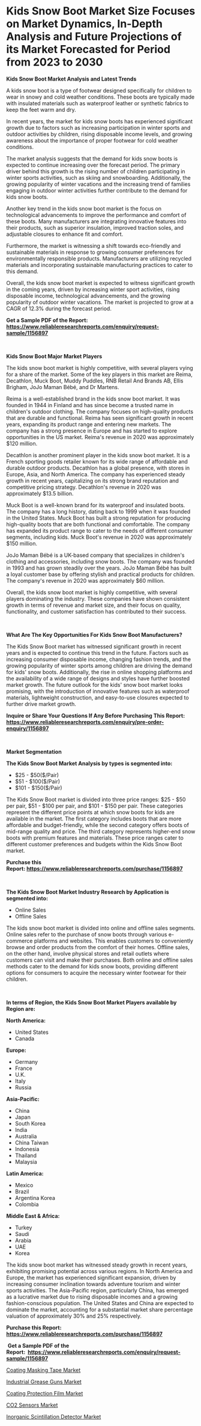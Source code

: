 <p><h1>Kids Snow Boot Market Size Focuses on Market Dynamics, In-Depth Analysis and Future Projections of its Market Forecasted for Period from 2023 to 2030</h1></p><p><strong>Kids Snow Boot Market Analysis and Latest Trends</strong></p>
<p><p>A kids snow boot is a type of footwear designed specifically for children to wear in snowy and cold weather conditions. These boots are typically made with insulated materials such as waterproof leather or synthetic fabrics to keep the feet warm and dry.</p><p>In recent years, the market for kids snow boots has experienced significant growth due to factors such as increasing participation in winter sports and outdoor activities by children, rising disposable income levels, and growing awareness about the importance of proper footwear for cold weather conditions.</p><p>The market analysis suggests that the demand for kids snow boots is expected to continue increasing over the forecast period. The primary driver behind this growth is the rising number of children participating in winter sports activities, such as skiing and snowboarding. Additionally, the growing popularity of winter vacations and the increasing trend of families engaging in outdoor winter activities further contribute to the demand for kids snow boots.</p><p>Another key trend in the kids snow boot market is the focus on technological advancements to improve the performance and comfort of these boots. Many manufacturers are integrating innovative features into their products, such as superior insulation, improved traction soles, and adjustable closures to enhance fit and comfort.</p><p>Furthermore, the market is witnessing a shift towards eco-friendly and sustainable materials in response to growing consumer preferences for environmentally responsible products. Manufacturers are utilizing recycled materials and incorporating sustainable manufacturing practices to cater to this demand.</p><p>Overall, the kids snow boot market is expected to witness significant growth in the coming years, driven by increasing winter sport activities, rising disposable income, technological advancements, and the growing popularity of outdoor winter vacations. The market is projected to grow at a CAGR of 12.3% during the forecast period.</p></p>
<p><strong>Get a Sample PDF of the Report:&nbsp; <a href="https://www.reliableresearchreports.com/enquiry/request-sample/1156897">https://www.reliableresearchreports.com/enquiry/request-sample/1156897</a></strong></p>
<p>&nbsp;</p>
<p><strong>Kids Snow Boot Major Market Players</strong></p>
<p><p>The kids snow boot market is highly competitive, with several players vying for a share of the market. Some of the key players in this market are Reima, Decathlon, Muck Boot, Muddy Puddles, RNB Retail And Brands AB, Ellis Brigham, JoJo Maman Bébé, and Dr Martens.</p><p>Reima is a well-established brand in the kids snow boot market. It was founded in 1944 in Finland and has since become a trusted name in children's outdoor clothing. The company focuses on high-quality products that are durable and functional. Reima has seen significant growth in recent years, expanding its product range and entering new markets. The company has a strong presence in Europe and has started to explore opportunities in the US market. Reima's revenue in 2020 was approximately $120 million.</p><p>Decathlon is another prominent player in the kids snow boot market. It is a French sporting goods retailer known for its wide range of affordable and durable outdoor products. Decathlon has a global presence, with stores in Europe, Asia, and North America. The company has experienced steady growth in recent years, capitalizing on its strong brand reputation and competitive pricing strategy. Decathlon's revenue in 2020 was approximately $13.5 billion.</p><p>Muck Boot is a well-known brand for its waterproof and insulated boots. The company has a long history, dating back to 1999 when it was founded in the United States. Muck Boot has built a strong reputation for producing high-quality boots that are both functional and comfortable. The company has expanded its product range to cater to the needs of different consumer segments, including kids. Muck Boot's revenue in 2020 was approximately $150 million.</p><p>JoJo Maman Bébé is a UK-based company that specializes in children's clothing and accessories, including snow boots. The company was founded in 1993 and has grown steadily over the years. JoJo Maman Bébé has built a loyal customer base by offering stylish and practical products for children. The company's revenue in 2020 was approximately $60 million.</p><p>Overall, the kids snow boot market is highly competitive, with several players dominating the industry. These companies have shown consistent growth in terms of revenue and market size, and their focus on quality, functionality, and customer satisfaction has contributed to their success.</p></p>
<p>&nbsp;</p>
<p><strong>What Are The Key Opportunities For Kids Snow Boot Manufacturers?</strong></p>
<p><p>The Kids Snow Boot market has witnessed significant growth in recent years and is expected to continue this trend in the future. Factors such as increasing consumer disposable income, changing fashion trends, and the growing popularity of winter sports among children are driving the demand for kids' snow boots. Additionally, the rise in online shopping platforms and the availability of a wide range of designs and styles have further boosted market growth. The future outlook for the kids' snow boot market looks promising, with the introduction of innovative features such as waterproof materials, lightweight construction, and easy-to-use closures expected to further drive market growth.</p></p>
<p><strong>Inquire or Share Your Questions If Any Before Purchasing This Report: <a href="https://www.reliableresearchreports.com/enquiry/pre-order-enquiry/1156897">https://www.reliableresearchreports.com/enquiry/pre-order-enquiry/1156897</a></strong></p>
<p>&nbsp;</p>
<p><strong>Market Segmentation</strong></p>
<p><strong>The Kids Snow Boot Market Analysis by types is segmented into:</strong></p>
<p><ul><li>$25 - $50($/Pair)</li><li>$51 - $100($/Pair)</li><li>$101 - $150($/Pair)</li></ul></p>
<p><p>The Kids Snow Boot market is divided into three price ranges: $25 - $50 per pair, $51 - $100 per pair, and $101 - $150 per pair. These categories represent the different price points at which snow boots for kids are available in the market. The first category includes boots that are more affordable and budget-friendly, while the second category offers boots of mid-range quality and price. The third category represents higher-end snow boots with premium features and materials. These price ranges cater to different customer preferences and budgets within the Kids Snow Boot market.</p></p>
<p><strong>Purchase this Report:&nbsp;<a href="https://www.reliableresearchreports.com/purchase/1156897">https://www.reliableresearchreports.com/purchase/1156897</a></strong></p>
<p>&nbsp;</p>
<p><strong>The Kids Snow Boot Market Industry Research by Application is segmented into:</strong></p>
<p><ul><li>Online Sales</li><li>Offline Sales</li></ul></p>
<p><p>The kids snow boot market is divided into online and offline sales segments. Online sales refer to the purchase of snow boots through various e-commerce platforms and websites. This enables customers to conveniently browse and order products from the comfort of their homes. Offline sales, on the other hand, involve physical stores and retail outlets where customers can visit and make their purchases. Both online and offline sales methods cater to the demand for kids snow boots, providing different options for consumers to acquire the necessary winter footwear for their children.</p></p>
<p>&nbsp;</p>
<p><strong>In terms of Region, the Kids Snow Boot Market Players available by Region are:</strong></p>
<p>
    <p> <strong> North America: </strong>
        <ul>
            <li>United States</li>
            <li>Canada</li>
        </ul>
        </p> 
    <p> <strong> Europe: </strong>
        <ul>
            <li>Germany</li>
            <li>France</li>
            <li>U.K.</li>
            <li>Italy</li>
            <li>Russia</li>
        </ul>
        </p> 
    <p> <strong> Asia-Pacific: </strong>
        <ul>
            <li>China</li>
            <li>Japan</li>
            <li>South Korea</li>
            <li>India</li>
            <li>Australia</li>
            <li>China Taiwan</li>
            <li>Indonesia</li>
            <li>Thailand</li>
            <li>Malaysia</li>
        </ul>
        </p> 
    <p> <strong> Latin America: </strong>
        <ul>
            <li>Mexico</li>
            <li>Brazil</li>
            <li>Argentina Korea</li>
            <li>Colombia</li>
        </ul>
        </p> 
    <p> <strong> Middle East & Africa: </strong>
        <ul>
            <li>Turkey</li>
            <li>Saudi</li>
            <li>Arabia</li>
            <li>UAE</li>
            <li>Korea</li>
        </ul>
    </p>
    </p>
<p><p>The kids snow boot market has witnessed steady growth in recent years, exhibiting promising potential across various regions. In North America and Europe, the market has experienced significant expansion, driven by increasing consumer inclination towards adventure tourism and winter sports activities. The Asia-Pacific region, particularly China, has emerged as a lucrative market due to rising disposable incomes and a growing fashion-conscious population. The United States and China are expected to dominate the market, accounting for a substantial market share percentage valuation of approximately 30% and 25% respectively.</p></p>
<p><strong>Purchase this Report: <a href="https://www.reliableresearchreports.com/purchase/1156897">https://www.reliableresearchreports.com/purchase/1156897</a></strong></p>
<p>&nbsp;<strong>Get a Sample PDF of the Report:&nbsp;&nbsp;<a href="https://www.reliableresearchreports.com/enquiry/request-sample/1156897">https://www.reliableresearchreports.com/enquiry/request-sample/1156897</a></strong></p>
<p><strong></strong></p>
<p><p><a href="https://github.com/luckyshygirl/Market-Research-Report-List-1/blob/main/coating-masking-tape-market.md">Coating Masking Tape Market</a></p><p><a href="https://medium.com/@fredyconn/industrial-grease-guns-market-size-growth-forecast-2023-2030-57597c6d0881">Industrial Grease Guns Market</a></p><p><a href="https://github.com/vimar16th/Market-Research-Report-List-1/blob/main/coating-protection-film-market.md">Coating Protection Film Market</a></p><p><a href="https://www.linkedin.com/pulse/co2-sensors-market-research-report-provides-thorough-industry-ffzhe/">CO2 Sensors Market</a></p><p><a href="https://www.linkedin.com/pulse/inorganic-scintillation-detector-market-size-share-amp-trends-jo0qe/">Inorganic Scintillation Detector Market</a></p></p>